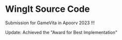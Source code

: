 # WingIt Source Code

Submission for GameVita in Apoorv 2023 !!!

Update: Achieved the "Award for Best Implementation"
